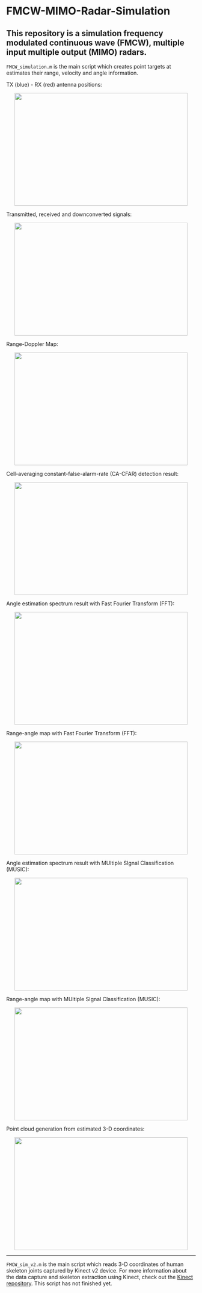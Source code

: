 # FMCW-MIMO-Radar-Simulation

## This repository is a simulation frequency modulated continuous wave (FMCW), multiple input multiple output (MIMO) radars.

`FMCW_simulation.m` is the main script which creates point targets at estimates their range, velocity and angle information.

TX (blue) - RX (red) antenna positions:

<p align="center">
  <img width="460" height="300" src="https://user-images.githubusercontent.com/66868163/185649842-fd3723d2-e444-442b-b846-ab9e09415674.png">
</p>

Transmitted, received and downconverted signals:

<p align="center">
  <img width="460" height="300" src="https://user-images.githubusercontent.com/66868163/185650072-9e99732b-bcda-4c72-8d6d-b8e04a132595.png">
</p>

Range-Doppler Map:

<p align="center">
  <img width="460" height="300" src="https://user-images.githubusercontent.com/66868163/185650125-66192f23-ec3c-401e-aa9c-21f1ff87467e.png">
</p>

Cell-averaging constant-false-alarm-rate (CA-CFAR) detection result:

<p align="center">
  <img width="460" height="300" src="https://user-images.githubusercontent.com/66868163/185650285-46981394-df12-4500-9448-015fc4679b5d.png">
</p>

Angle estimation spectrum result with Fast Fourier Transform (FFT):

<p align="center">
  <img width="460" height="300" src="https://user-images.githubusercontent.com/66868163/185650616-58612191-d7fc-4ffa-ad4f-a7de2b9c9c1c.png">
</p>

Range-angle map with Fast Fourier Transform (FFT):

<p align="center">
  <img width="460" height="300" src="https://user-images.githubusercontent.com/66868163/185650425-9f06c596-939d-43e3-920b-d4270235a3fc.png">
</p>

Angle estimation spectrum result with MUltiple SIgnal Classification (MUSIC):

<p align="center">
  <img width="460" height="300" src="https://user-images.githubusercontent.com/66868163/185650774-a7b01bc5-43ca-470d-a083-bd459377db12.png">
</p>

Range-angle map with MUltiple SIgnal Classification (MUSIC):

<p align="center">
  <img width="460" height="300" src="https://user-images.githubusercontent.com/66868163/185650845-ea30ccdf-e0f7-42bf-ac7d-5f3d648b4f93.png">
</p>

Point cloud generation from estimated 3-D coordinates:

<p align="center">
  <img width="460" height="300" src="https://user-images.githubusercontent.com/66868163/185650990-6c3112cd-06f3-4d15-916b-34cf28eb0e5e.png">
</p>

----------

`FMCW_sim_v2.m` is the main script which reads 3-D coordinates of human skeleton joints captured by Kinect v2 device. For more information about the data capture and skeleton extraction using Kinect, check out the [Kinect repository](https://github.com/ekurtgl/Kinect). This script has not finished yet.


